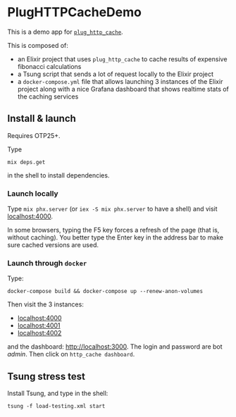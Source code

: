 # PlugHTTPCacheDemo

This is a demo app for [`plug_http_cache`](https://github.com/tanguilp/plug_http_cache).

This is composed of:
- an Elixir project that uses `plug_http_cache` to cache results of expensive fibonacci
calculations
- a Tsung script that sends a lot of request locally to the Elixir project
- a `docker-compose.yml` file that allows launching 3 instances of the Elixir project
along with a nice Grafana dashboard that shows realtime stats of the caching services

## Install & launch

Requires OTP25+.

Type

```shell
mix deps.get
```
in the shell to install dependencies.

### Launch locally

Type `mix phx.server` (or `iex -S mix phx.server` to have a shell) and visit
[localhost:4000](localhost:4000).

In some browsers, typing the F5 key forces a refresh of the page (that is, without
caching). You better type the Enter key in the address bar to make sure cached
versions are used.

### Launch through `docker`

Type:

```shell
docker-compose build && docker-compose up --renew-anon-volumes
```

Then visit the 3 instances:
- [localhost:4000](localhost:4000)
- [localhost:4001](localhost:4001)
- [localhost:4002](localhost:4002)

and the dashboard: [http://localhost:3000](http://localhost:3000). The login
and password are bot *admin*. Then click on `http_cache dashboard`.

## Tsung stress test

Install Tsung, and type in the shell:

```shell
tsung -f load-testing.xml start
```
